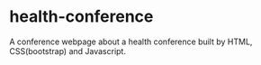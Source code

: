 # health-conference
A conference webpage about a health conference built by HTML, CSS(bootstrap) and Javascript.
